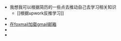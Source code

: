 - 我想我可以根据简历的一些点去推动自己去学习相关知识
	- [[根据upwork反推学习]]
-
- [在foxmail加载gmail邮箱](https://www.imhunk.com/how-to-add-gmail-to-foxmail/)
-
-